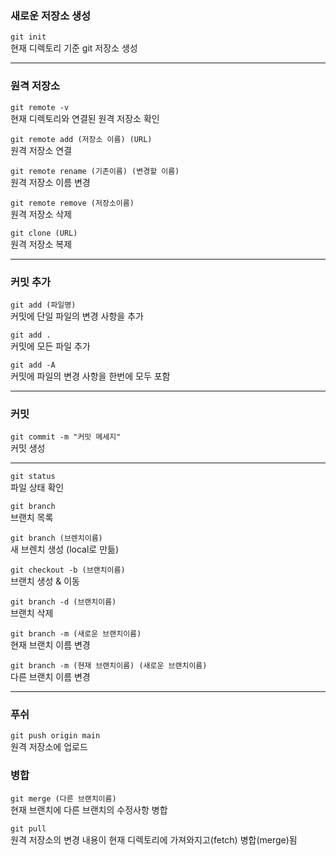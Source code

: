 
### 새로운 저장소 생성
```git init```<br>
현재 디렉토리 기준 git 저장소 생성

-------------
### 원격 저장소

```git remote -v```<br>
현재 디렉토리와 연결된 원격 저장소 확인

```git remote add (저장소 이름) (URL)```<br>
원격 저장소 연결

```git remote rename (기존이름) (변경할 이름)```<br>
원격 저장소 이름 변경

```git remote remove (저장소이름)```<br>
원격 저장소 삭제

```git clone (URL)```<br>
원격 저장소 복제

------------
### 커밋 추가
```git add (파일명)```<br>
커밋에 단일 파일의 변경 사항을 추가

```git add . ```<br>
커밋에 모든 파일 추가

```git add -A```<br>
커밋에 파일의 변경 사항을 한번에 모두 포함

-----------
### 커밋
```git commit -m "커밋 메세지"```<br>
커밋 생성

--------

```git status```<br>
파일 상태 확인

```git branch```<br>
브랜치 목록

```git branch (브렌치이름)```<br>
새 브렌치 생성 (local로 만듦)

```git checkout -b (브랜치이름)```<br>
브랜치 생성 & 이동

```git branch -d (브랜치이름)```<br>
브랜치 삭제

```git branch -m (새로운 브랜치이름)```<br>
현재 브랜치 이름 변경

```git branch -m (현재 브랜치이름) (새로운 브랜치이름)```<br>
다른 브랜치 이름 변경

-------
### 푸쉬
```git push origin main```<br>
원격 저장소에 업로드

### 병합
```git merge (다른 브랜치이름)```<br>
현재 브랜치에 다른 브랜치의 수정사항 병합

```git pull```<br>
원격 저장소의 변경 내용이 현재 디렉토리에 가져와지고(fetch) 병합(merge)됨
